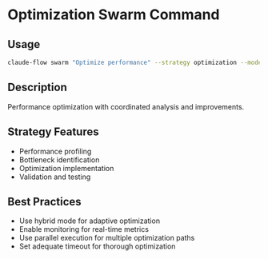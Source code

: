 # Optimization Swarm Command

## Usage

```bash
claude-flow swarm "Optimize performance" --strategy optimization --mode hybrid
```

## Description

Performance optimization with coordinated analysis and improvements.

## Strategy Features

- Performance profiling
- Bottleneck identification
- Optimization implementation
- Validation and testing

## Best Practices

- Use hybrid mode for adaptive optimization
- Enable monitoring for real-time metrics
- Use parallel execution for multiple optimization paths
- Set adequate timeout for thorough optimization
